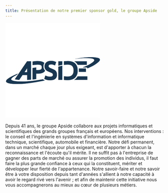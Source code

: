 ```yaml
---
title: Présentation de notre premier sponsor gold, le groupe Apside
---
```


![logo apside](../../../img/logo-apside.png)

Depuis 41 ans, le groupe Apside collabore aux projets informatiques et scientifiques des grands groupes français et européens. Nos interventions : le conseil et l'ingénierie en systèmes d'information et informatique technique, scientifique, automobile et financière. Notre défi permanent, dans un marché chaque jour plus exigeant, est d'apporter à chacun la reconnaissance et l'écoute qu'il mérite. Il ne suffit pas à l'entreprise de gagner des parts de marché ou assurer la promotion des individus, il faut faire la plus grande confiance à ceux qui la constituent, mériter et développer leur fierté de l'appartenance.
Notre savoir-faire et notre savoir être à votre disposition depuis tant d'années s'allient à notre capacité à avoir le regard rivé vers l'avenir ; et afin de maintenir cette initiative nous vous accompagnerons au mieux au cœur de plusieurs métiers.
